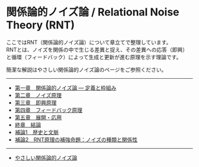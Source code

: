 #  関係論的ノイズ論 / Relational Noise Theory (RNT)

ここではRNT（関係論的ノイズ論）について章立てで整理しています。  
RNTとは、ノイズを関係の中で生じる差異と捉え、その差異への応答（即興）と循環（フィードバック）によって生成と更新が進む原理を示す理論です。  
  
簡潔な解説はやさしい関係論的ノイズ論のページをご参照ください。

---

- [第一章　関係論的ノイズ論 ― 定義と枠組み](01-foundations.md)
- [第二章　ノイズ原理](02-noise-principle.md)
- [第三章　即興原理](03-improvisation-principle.md)
- [第四章　フィードバック原理](04-feedback-principle.md)
- [第五章　展開・応用](05-applications.md)
- [終章　結論](99-conclusion.md)
- [補論1　歴史と文脈](context.md)
- [補論2　RNT原理の補強命題：ノイズの種類と関係性](supplement.md)

---
  
- [やさしい関係論的ノイズ論](rnt_ez.md)

